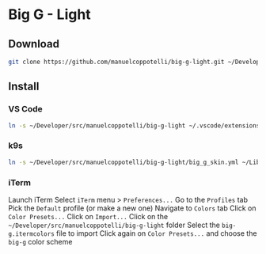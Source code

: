 # Big G - Light

## Download

```sh
git clone https://github.com/manuelcoppotelli/big-g-light.git ~/Developer/src/manuelcoppotelli/big-g-light
```

## Install

### VS Code

```sh
ln -s ~/Developer/src/manuelcoppotelli/big-g-light ~/.vscode/extensions/big-g-light.manuelcop-0.1.0
```

### k9s

```sh
ln -s ~/Developer/src/manuelcoppotelli/big-g-light/big_g_skin.yml ~/Library/Application\ Support/k9s/skin.yml
```

### iTerm

Launch iTerm
Select `iTerm` menu > `Preferences...`
Go to the `Profiles` tab
Pick the `Default` profile (or make a new one)
Navigate to `Colors` tab
Click on `Color Presets...`
Click on `Import...`
Click on the `~/Developer/src/manuelcoppotelli/big-g-light` folder
Select the `big-g.itermcolors` file to import
Click again on `Color Presets...` and choose the `big-g` color scheme

